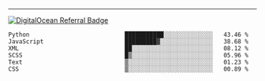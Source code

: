 ---
[![DigitalOcean Referral Badge](https://web-platforms.sfo2.digitaloceanspaces.com/WWW/Badge%203.svg)](https://www.digitalocean.com/?refcode=37fa54d82492&utm_campaign=Referral_Invite&utm_medium=Referral_Program&utm_source=badge)

<!--START_SECTION:waka-->

```text
Python                           ███████████░░░░░░░░░░░░░░   43.46 %
JavaScript                       █████████▓░░░░░░░░░░░░░░░   38.68 %
XML                              ██░░░░░░░░░░░░░░░░░░░░░░░   08.12 %
SCSS                             █▒░░░░░░░░░░░░░░░░░░░░░░░   05.96 %
Text                             ▒░░░░░░░░░░░░░░░░░░░░░░░░   01.23 %
CSS                              ▒░░░░░░░░░░░░░░░░░░░░░░░░   00.89 %
```

<!--END_SECTION:waka-->


[linkedin]: https://www.linkedin.com/in/mohamed-elh/

